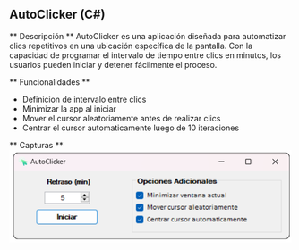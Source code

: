 ## AutoClicker (C#)

** Descripción **
AutoClicker es una aplicación diseñada para automatizar clics repetitivos en una ubicación específica de la pantalla. Con la capacidad de programar el intervalo de tiempo entre clics en minutos, los usuarios pueden iniciar y detener fácilmente el proceso.

** Funcionalidades **
- Definicion de intervalo entre clics
- Minimizar la app al iniciar
- Mover el cursor aleatoriamente antes de realizar clics
- Centrar el cursor automaticamente luego de 10 iteraciones

** Capturas **
![](https://raw.githubusercontent.com/GuillermoDominguez41/AutoClicker/master/AutoClickerV1/Imagenes/Captura%20de%20pantalla%202024-03-20%20211021.png?token=GHSAT0AAAAAACP4GT7I7SUBICWI7JVEESOWZP3QAIA)
